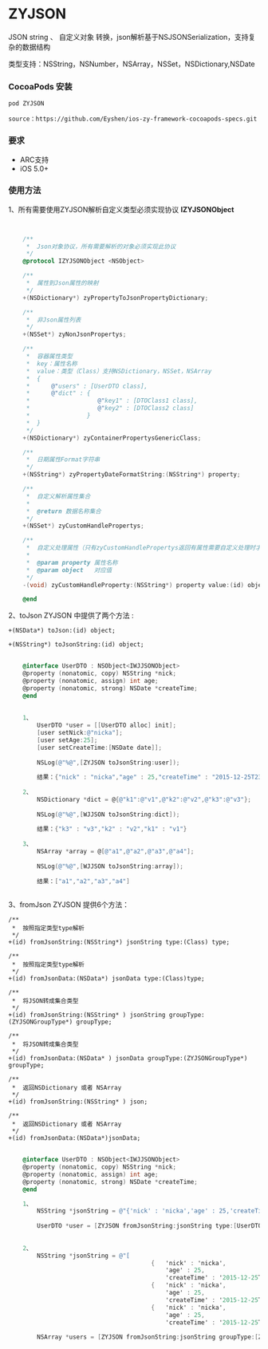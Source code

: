# ZYJSON 

 JSON string 、 自定义对象 转换，json解析基于NSJSONSerialization，支持复杂的数据结构
 
 类型支持：NSString，NSNumber，NSArray，NSSet，NSDictionary,NSDate

### CocoaPods 安装
    pod ZYJSON

	source：https://github.com/Eyshen/ios-zy-framework-cocoapods-specs.git

### 要求
* ARC支持
* iOS 5.0+

### 使用方法

1、所有需要使用ZYJSON解析自定义类型必须实现协议 	**IZYJSONObject**


```objective-c
	

    /**
     *  Json对象协议，所有需要解析的对象必须实现此协议
     */
    @protocol IZYJSONObject <NSObject>

    /**
     *  属性到Json属性的映射
     */
    +(NSDictionary*) zyPropertyToJsonPropertyDictionary;

    /**
     *  非Json属性列表
     */
    +(NSSet*) zyNonJsonPropertys;

    /**
     *  容器属性类型
     *  key：属性名称
     *  value：类型（Class）支持NSDictionary，NSSet，NSArray   
     *  {
     *      @"users" : [UserDTO class],
     *      @"dict" : {
     *                   @"key1" : [DTOClass1 class],
     *                   @"key2" : [DTOClass2 class]
     *                }
     *  }
     */
    +(NSDictionary*) zyContainerPropertysGenericClass;

    /**
     *  日期属性Format字符串
     */
    +(NSString*) zyPropertyDateFormatString:(NSString*) property;

    /**
     *  自定义解析属性集合
     *
     *  @return 数据名称集合
     */
    +(NSSet*) zyCustomHandlePropertys;

    /**
     *  自定义处理属性（只有zyCustomHandlePropertys返回有属性需要自定义处理时才触发）
     *
     *  @param property 属性名称
     *  @param object   对应值
     */
    -(void) zyCustomHandleProperty:(NSString*) property value:(id) object;

    @end
```

2、toJson ZYJSON 中提供了两个方法 :

	+(NSData*) toJson:(id) object;

	+(NSString*) toJsonString:(id) object;


```objective-c
	
	@interface UserDTO : NSObject<IWJJSONObject>
	@property (nonatomic, copy) NSString *nick;
	@property (nonatomic, assign) int age;
	@property (nonatomic, strong) NSDate *createTime;
	@end
	
	
	1、
		UserDTO *user = [[UserDTO alloc] init];
		[user setNick:@"nicka"];
		[user setAge:25];
		[user setCreateTime:[NSDate date]];
		
		NSLog(@"%@",[ZYJSON toJsonString:user]);
	
		结果：{"nick" : "nicka","age" : 25,"createTime" : "2015-12-25T23:14:06+0800"}
		
	2、
		NSDictionary *dict = @{@"k1":@"v1",@"k2":@"v2",@"k3":@"v3"};
		
		NSLog(@"%@",[WJJSON toJsonString:dict]);
		
		结果：{"k3" : "v3","k2" : "v2","k1" : "v1"}
		
	3、
		NSArray *array = @[@"a1",@"a2",@"a3",@"a4"];
		
		NSLog(@"%@",[WJJSON toJsonString:array]);
		
		结果：["a1","a2","a3","a4"]
		
```


3、fromJson ZYJSON 提供6个方法：

	/**
	 *  按照指定类型type解析
	 */
	+(id) fromJsonString:(NSString*) jsonString type:(Class) type;
	
	/**
	 *  按照指定类型type解析
	 */
	+(id) fromJsonData:(NSData*) jsonData type:(Class)type;
	
	/**
	 *  将JSON转成集合类型
	 */
	+(id) fromJsonString:(NSString* ) jsonString groupType:(ZYJSONGroupType*) groupType;

	/**
	 *  将JSON转成集合类型
	 */
	+(id) fromJsonData:(NSData* ) jsonData groupType:(ZYJSONGroupType*) groupType;

	/**
	 *  返回NSDictionary 或者 NSArray
	 */
	+(id) fromJsonString:(NSString* ) json;
	
	/**
	 *  返回NSDictionary 或者 NSArray
	 */
	+(id) fromJsonData:(NSData*)jsonData;

```objective-c
	
	@interface UserDTO : NSObject<IWJJSONObject>
	@property (nonatomic, copy) NSString *nick;
	@property (nonatomic, assign) int age;
	@property (nonatomic, strong) NSDate *createTime;
	@end

	1、
		NSString *jsonString = @"{'nick' : 'nicka','age' : 25,'createTime' : '2015-12-25T23:14:06+0800'}";
		
		UserDTO *user = [ZYJSON fromJsonString:jsonString type:[UserDTO class]];
	
		
	2、
		NSString *jsonString = @"[
										{	'nick' : 'nicka',
											'age' : 25,
											'createTime' : '2015-12-25T23:14:06+0800'},
										{	'nick' : 'nicka',
											'age' : 25,
											'createTime' : '2015-12-25T23:14:06+0800'},
										{	'nick' : 'nicka',
											'age' : 25,
											'createTime' : '2015-12-25T23:14:06+0800'}]";
		
		NSArray *users = [ZYJSON fromJsonString:jsonString groupType:[ZYJSONGroupType createCollectionClass:[NSArray class] elementClass:[UserDTO class]]];
		
		
```
